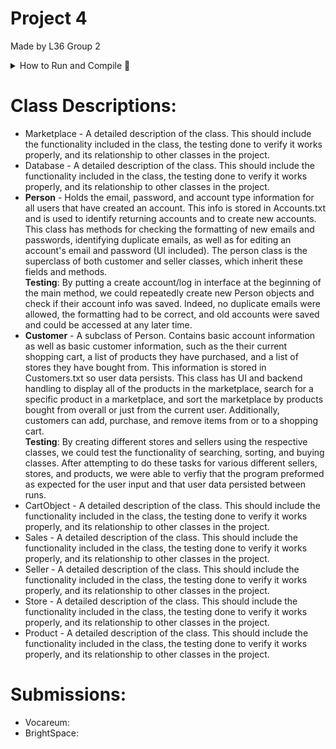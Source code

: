 # Project 4
Made by L36 Group 2
  <br>
<details>
<summary>How to Run and Compile 🚀</summary>
  <br>
<ol>
  <li>Compile</li>
  <li>Run</li>
  <li>Great success</li>
</ol>

</details>
  
# Class Descriptions:
- Marketplace - A detailed description of the class. This should include the functionality included in the class, the testing done to verify it works properly, and its relationship to other classes in the project.
- Database - A detailed description of the class. This should include the functionality included in the class, the testing done to verify it works properly, and its relationship to other classes in the project.
- **Person** - Holds the email, password, and account type information for all users that have created an account. This info is stored in Accounts.txt and is used to identify returning accounts and to create new accounts. This class has methods for checking the formatting of new emails and passwords, identifying duplicate emails, as well as for editing an account's email and password (UI included). The person class is the superclass of both customer and seller classes, which inherit these fields and methods.<br>**Testing**: By putting a create account/log in interface at the beginning of the main method, we could repeatedly create new Person objects and check if their account info was saved. Indeed, no duplicate emails were allowed, the formatting had to be correct, and old accounts were saved and could be accessed at any later time.
- **Customer** - A subclass of Person. Contains basic account information as well as basic customer information, such as the their current shopping cart, a list of products they have purchased, and a list of stores they have bought from. This information is stored in Customers.txt so user data persists. This class has UI and backend handling to display all of the products in the marketplace, search for a specific product in a marketplace, and sort the marketplace by products bought from overall or just from the current user. Additionally, customers can add, purchase, and remove items from or to a shopping cart.<br>**Testing**: By creating different stores and sellers using the respective classes, we could test the functionality of searching, sorting, and buying classes. After attempting to do these tasks for various different sellers, stores, and products, we were able to verfiy that the program preformed as expected for the user input and that user data persisted between runs.
- CartObject - A detailed description of the class. This should include the functionality included in the class, the testing done to verify it works properly, and its relationship to other classes in the project.
- Sales - A detailed description of the class. This should include the functionality included in the class, the testing done to verify it works properly, and its relationship to other classes in the project.
- Seller - A detailed description of the class. This should include the functionality included in the class, the testing done to verify it works properly, and its relationship to other classes in the project.
- Store - A detailed description of the class. This should include the functionality included in the class, the testing done to verify it works properly, and its relationship to other classes in the project.
- Product - A detailed description of the class. This should include the functionality included in the class, the testing done to verify it works properly, and its relationship to other classes in the project.
# Submissions:
- Vocareum:
- BrightSpace:
